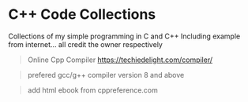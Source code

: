# C++ Code Collections 
Collections of my simple programming in C and C++
Including example from internet... all credit the owner respectively

> Online Cpp Compiler
https://techiedelight.com/compiler/

> prefered gcc/g++ compiler version 8 and above

> add html ebook from cppreference.com

